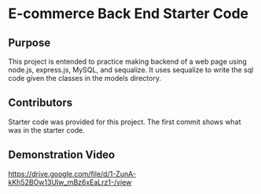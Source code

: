 # E-commerce Back End Starter Code

## Purpose
This project is entended to practice making backend of a web page using node.js, express.js, MySQL, and sequalize.  It uses sequalize to write the sql code given the classes in the models directory.

## Contributors
Starter code was provided for this project.  The first commit shows what was in the starter code.

## Demonstration Video

https://drive.google.com/file/d/1-ZunA-kKh52BOw13UIw_mBz6xEaLrz1-/view